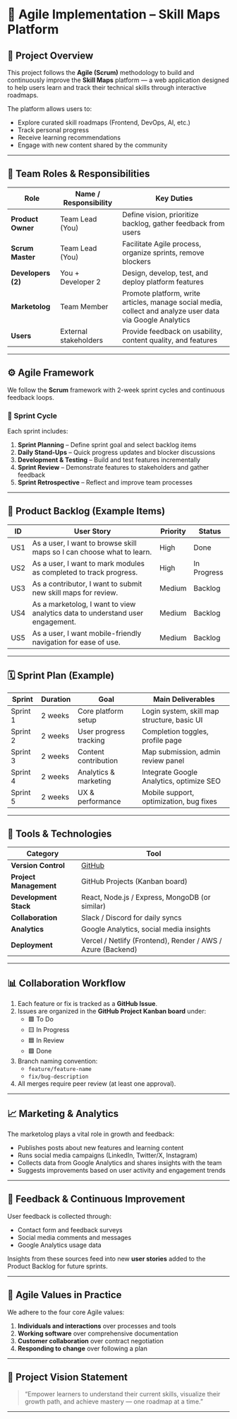 # 🧭 Agile Implementation – Skill Maps Platform

## 📘 Project Overview
This project follows the **Agile (Scrum)** methodology to build and continuously improve the **Skill Maps** platform — a web application designed to help users learn and track their technical skills through interactive roadmaps.

The platform allows users to:
- Explore curated skill roadmaps (Frontend, DevOps, AI, etc.)
- Track personal progress
- Receive learning recommendations
- Engage with new content shared by the community

---

## 👥 Team Roles & Responsibilities

| Role | Name / Responsibility | Key Duties |
|------|------------------------|-------------|
| **Product Owner** | Team Lead (You) | Define vision, prioritize backlog, gather feedback from users |
| **Scrum Master** | Team Lead (You) | Facilitate Agile process, organize sprints, remove blockers |
| **Developers (2)** | You + Developer 2 | Design, develop, test, and deploy platform features |
| **Marketolog** | Team Member | Promote platform, write articles, manage social media, collect and analyze user data via Google Analytics |
| **Users** | External stakeholders | Provide feedback on usability, content quality, and features |

---

## ⚙️ Agile Framework
We follow the **Scrum** framework with 2-week sprint cycles and continuous feedback loops.

### 🔁 Sprint Cycle
Each sprint includes:
1. **Sprint Planning** – Define sprint goal and select backlog items  
2. **Daily Stand-Ups** – Quick progress updates and blocker discussions  
3. **Development & Testing** – Build and test features incrementally  
4. **Sprint Review** – Demonstrate features to stakeholders and gather feedback  
5. **Sprint Retrospective** – Reflect and improve team processes  

---

## 🧩 Product Backlog (Example Items)

| ID | User Story | Priority | Status |
|----|-------------|-----------|---------|
| US1 | As a user, I want to browse skill maps so I can choose what to learn. | High | Done |
| US2 | As a user, I want to mark modules as completed to track progress. | High | In Progress |
| US3 | As a contributor, I want to submit new skill maps for review. | Medium | Backlog |
| US4 | As a marketolog, I want to view analytics data to understand user engagement. | Medium | Backlog |
| US5 | As a user, I want mobile-friendly navigation for ease of use. | Medium | Backlog |

---

## 🗓️ Sprint Plan (Example)

| Sprint | Duration | Goal | Main Deliverables |
|--------|-----------|------|-------------------|
| Sprint 1 | 2 weeks | Core platform setup | Login system, skill map structure, basic UI |
| Sprint 2 | 2 weeks | User progress tracking | Completion toggles, profile page |
| Sprint 3 | 2 weeks | Content contribution | Map submission, admin review panel |
| Sprint 4 | 2 weeks | Analytics & marketing | Integrate Google Analytics, optimize SEO |
| Sprint 5 | 2 weeks | UX & performance | Mobile support, optimization, bug fixes |

---

## 🧰 Tools & Technologies

| Category | Tool |
|-----------|------|
| **Version Control** | [GitHub](https://github.com/) |
| **Project Management** | GitHub Projects (Kanban board) |
| **Development Stack** | React, Node.js / Express, MongoDB (or similar) |
| **Collaboration** | Slack / Discord for daily syncs |
| **Analytics** | Google Analytics, social media insights |
| **Deployment** | Vercel / Netlify (Frontend), Render / AWS / Azure (Backend) |

---

## 📊 Collaboration Workflow
1. Each feature or fix is tracked as a **GitHub Issue**.  
2. Issues are organized in the **GitHub Project Kanban board** under:
   - 🟩 To Do  
   - 🟨 In Progress  
   - 🟦 In Review  
   - 🟪 Done  
3. Branch naming convention:  
   - `feature/feature-name`  
   - `fix/bug-description`  
4. All merges require peer review (at least one approval).  

---

## 📈 Marketing & Analytics
The marketolog plays a vital role in growth and feedback:
- Publishes posts about new features and learning content  
- Runs social media campaigns (LinkedIn, Twitter/X, Instagram)  
- Collects data from Google Analytics and shares insights with the team  
- Suggests improvements based on user activity and engagement trends  

---

## 💬 Feedback & Continuous Improvement
User feedback is collected through:
- Contact form and feedback surveys  
- Social media comments and messages  
- Google Analytics usage data  

Insights from these sources feed into new **user stories** added to the Product Backlog for future sprints.

---

## 🧠 Agile Values in Practice
We adhere to the four core Agile values:

1. **Individuals and interactions** over processes and tools  
2. **Working software** over comprehensive documentation  
3. **Customer collaboration** over contract negotiation  
4. **Responding to change** over following a plan  

---

## 🚀 Project Vision Statement
> “Empower learners to understand their current skills, visualize their growth path, and achieve mastery — one roadmap at a time.”

---

